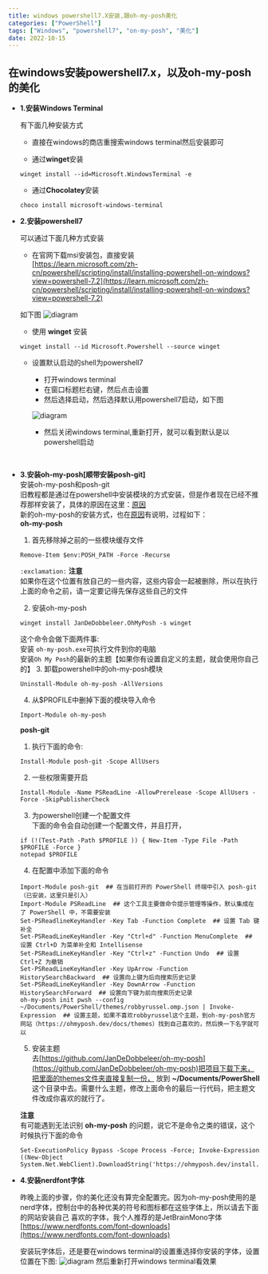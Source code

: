 ```yaml
---
title: windows powershell7.X安装,跟oh-my-posh美化
categories: ["PowerShell"]
tags: ["Windows", "powershell7", "on-my-posh", "美化"]
date: 2022-10-15
---
```


## 在windows安装powershell7.x，以及oh-my-posh的美化   

- **1.安装Windows Terminal**   

    有下面几种安装方式
    * 直接在windows的商店重搜索windows terminal然后安装即可  

    * 通过**winget**安装
    ``` shell
    winget install --id=Microsoft.WindowsTerminal -e
    ```
    * 通过**Chocolatey**安装
    ``` shell
    choco install microsoft-windows-terminal
    ```

- **2.安装powershell7**

    可以通过下面几种方式安装
    * 在官网下载msi安装包，直接安装   
    [https://learn.microsoft.com/zh-cn/powershell/scripting/install/installing-powershell-on-windows?view=powershell-7.2](https://learn.microsoft.com/zh-cn/powershell/scripting/install/installing-powershell-on-windows?view=powershell-7.2)

    如下图
    ![diagram](/game-tech-post/img/common/9.png)
    * 使用 **winget** 安装   
    ``` shell
    winget install --id Microsoft.Powershell --source winget
    ```  

    * 设置默认启动的shell为powershell7
        - 打开windows terminal
        - 在窗口标题栏右键，然后点击设置
        - 然后选择启动，然后选择默认用powershell7启动，如下图

        ![diagram](/game-tech-post/img/common/10.png)

        - 然后关闭windows terminal,重新打开，就可以看到默认是以powershell启动  
   
<br>  

- **3.安装oh-my-posh[顺带安装posh-git]**   
    安装oh-my-posh和posh-git   
    旧教程都是通过在powershell中安装模块的方式安装，但是作者现在已经不推荐那样安装了，具体的原因在这里：[原因](https://ohmyposh.dev/docs/migrating)  
    新的oh-my-posh的安装方式，也在[原因](https://ohmyposh.dev/docs/migrating)有说明，过程如下：   
    **oh-my-posh**   
    1. 首先移除掉之前的一些模块缓存文件 
    ``` shell
    Remove-Item $env:POSH_PATH -Force -Recurse
    ```   
    `:exclamation:` **注意**   
    如果你在这个位置有放自己的一些内容，这些内容会一起被删除，所以在执行上面的命令之前，请一定要记得先保存这些自己的文件   

    2. 安装oh-my-posh 
    ``` shell
    winget install JanDeDobbeleer.OhMyPosh -s winget
    ```   
    这个命令会做下面两件事:   
    安装 `oh-my-posh.exe`可执行文件到你的电脑   
    安装`Oh My Posh`的最新的主题【如果你有设置自定义的主题，就会使用你自己的】 
    3.  卸载powershell中的oh-my-posh模块    
    ``` shell
    Uninstall-Module oh-my-posh -AllVersions
    ```   
    4.  从$PROFILE中删掉下面的模块导入命令   
    ``` shell
    Import-Module oh-my-posh
    ```  

    **posh-git**   
    1. 执行下面的命令:   
    ``` shell 
    Install-Module posh-git -Scope AllUsers
    ```
    2. 一些权限需要开启   
    ``` shell
    Install-Module -Name PSReadLine -AllowPrerelease -Scope AllUsers -Force -SkipPublisherCheck
    ```
    3. 为powershell创建一个配置文件   
    下面的命令会自动创建一个配置文件，并且打开，
    ``` shell
    if (!(Test-Path -Path $PROFILE )) { New-Item -Type File -Path $PROFILE -Force }
    notepad $PROFILE
    ```
    4. 在配置中添加下面的命令   
    ``` shell 
    Import-Module posh-git  ## 在当前打开的 PowerShell 终端中引入 posh-git（已安装，这里只是引入）
    Import-Module PSReadLine  ## 这个工具主要做命令提示管理等操作，默认集成在了 PowerShell 中，不需要安装
    Set-PSReadlineKeyHandler -Key Tab -Function Complete  ## 设置 Tab 键补全
    Set-PSReadLineKeyHandler -Key "Ctrl+d" -Function MenuComplete  ## 设置 Ctrl+D 为菜单补全和 Intellisense
    Set-PSReadLineKeyHandler -Key "Ctrl+z" -Function Undo  ## 设置 Ctrl+Z 为撤销
    Set-PSReadLineKeyHandler -Key UpArrow -Function HistorySearchBackward  ## 设置向上键为后向搜索历史记录
    Set-PSReadLineKeyHandler -Key DownArrow -Function HistorySearchForward  ## 设置向下键为前向搜索历史记录
    oh-my-posh init pwsh --config ~/Documents/PowerShell/themes/robbyrussel.omp.json | Invoke-Expression  ## 设置主题，如果不喜欢robbyrussel这个主题，到oh-my-posh官方网站（https://ohmyposh.dev/docs/themes）找到自己喜欢的，然后换一下名字就可以
    ```
    5. 安装主题   
    去[https://github.com/JanDeDobbeleer/oh-my-posh](https://github.com/JanDeDobbeleer/oh-my-posh)把项目下载下来，把里面的themes文件夹直接复制一份，
    放到 **~/Documents/PowerShell** 这个目录中去。需要什么主题，修改上面命令的最后一行代码，把主题文件改成你喜欢的就行了。   
    
    **注意**   
    有可能遇到无法识别 **oh-my-posh** 的问题，说它不是命令之类的错误，这个时候执行下面的命令
    ``` shell
    Set-ExecutionPolicy Bypass -Scope Process -Force; Invoke-Expression ((New-Object System.Net.WebClient).DownloadString('https://ohmyposh.dev/install.ps1'))
    ```

- **4.安装nerdfont字体**

    昨晚上面的步骤，你的美化还没有算完全配置完。因为oh-my-posh使用的是nerd字体，控制台中的各种优美的符号和图标都在这些字体上，所以请去下面的网站安装自己
    喜欢的字体，我个人推荐的是JetBrainMono字体   
    [https://www.nerdfonts.com/font-downloads](https://www.nerdfonts.com/font-downloads)

    安装玩字体后，还是要在windows terminal的设置重选择你安装的字体，设置位置在下图: 
    ![diagram](/game-tech-post/img/common/11.png)
    然后重新打开windows terminal看效果










